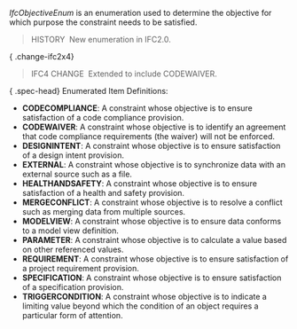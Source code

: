 ﻿_IfcObjectiveEnum_ is an enumeration used to determine the objective for which purpose the constraint needs to be satisfied.

> HISTORY&nbsp; New enumeration in IFC2.0.

{ .change-ifc2x4}
> IFC4 CHANGE&nbsp; Extended to include CODEWAIVER.

{ .spec-head}
Enumerated Item Definitions:

* **CODECOMPLIANCE**: A constraint whose objective is to ensure satisfaction of a code compliance provision.
* **CODEWAIVER**: A constraint whose objective is to identify an agreement that code compliance requirements (the waiver) will not be enforced.
* **DESIGNINTENT**: A constraint whose objective is to ensure satisfaction of a design intent provision.
* **EXTERNAL**: A constraint whose objective is to synchronize data with an external source such as a file.
* **HEALTHANDSAFETY**: A constraint whose objective is to ensure satisfaction of a health and safety provision.
* **MERGECONFLICT**: A constraint whose objective is to resolve a conflict such as merging data from multiple sources.
* **MODELVIEW**: A constraint whose objective is to ensure data conforms to a model view definition.
* **PARAMETER**: A constraint whose objective is to calculate a value based on other referenced values.
* **REQUIREMENT**: A constraint whose objective is to ensure satisfaction of a project requirement provision.
* **SPECIFICATION**: A constraint whose objective is to ensure satisfaction of a specification provision.
* **TRIGGERCONDITION**: A constraint whose objective is to indicate a limiting value beyond which the condition of an object requires a particular form of attention.
